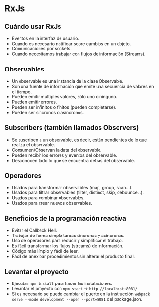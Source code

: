 # RxJs

## Cuándo usar RxJs
- Eventos en la interfaz de usuario.
- Cuando es necesario notificar sobre cambios en un objeto.
- Comunicaciones por sockets.
- Cuando necesitamos trabajar con flujos de información (Streams).

## Observables
- Un observable es una instancia de la clase Observable.
- Son una fuente de información que emite una secuencia de valores en el tiempo.
- Pueden emitir multiples valores, sólo uno o ninguno.
- Pueden emitir errores.
- Pueden ser infinitos o finitos (pueden completarse).
- Pueden ser síncronos o asíncronos.

## Subscribers (también llamados Observers) 
- Se suscriben a un observable, es decir, están pendientes de lo que realiza el observable. 
- Consumen/Observan la data del observable.
- Pueden recibir los errores y eventos del observable.
- Desconocen todo lo que se encuentra detrás del observable.

## Operadores
- Usados para transformar observables (map, group, scan...).
- Usados para filtrar observables (filter, distinct, skip, debounce...).
- Usados para combinar observables.
- Usados para crear nuevos observables. 

## Beneficios de la programación reactiva
- Evitar el Callback Hell.
- Trabajar de forma simple tareas síncronas y asíncronas.
- Uso de operadores para reducir y simplificar el trabajo.
- Es fácil transformar los flujos (streams) de información.
- Código más límpio y fácil de leer.
- Fácil de anexioar procedimientos sin alterar el producto final.

## Levantar el proyecto
- Ejecutar `npm install` para hacer las instalaciones.
- Levantar el proyecto con `npm start` -> `http://localhost:8081/`
- Si es necesario se puede cambiar el puerto en la instrucción `webpack serve --mode development --open --port=8081` del package.json.
